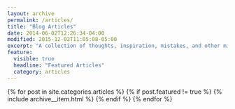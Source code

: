 ```yaml
---
layout: archive
permalink: /articles/
title: "Blog Articles"
date: 2014-06-02T12:26:34-04:00
modified: 2015-12-02T11:05:08-05:00
excerpt: "A collection of thoughts, inspiration, mistakes, and other minutia I've written."
feature:
  visible: true
  headline: "Featured Articles"
  category: articles
---
```


{% for post in site.categories.articles %}
  {% if post.featured != true %}
  {% include archive__item.html %}
  {% endif %}
{% endfor %}
